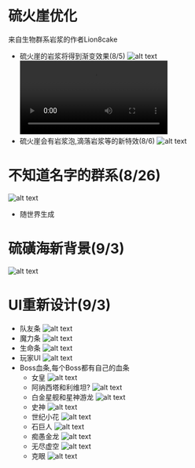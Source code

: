 
# 硫火崖优化
来自生物群系岩浆的作者Lion8cake
- 硫火崖的岩浆将得到渐变效果(8/5)
  ![alt text](image_cragsLava.png)<video controls src="CragsLava.mp4" title="Title"></video>
- 硫火崖会有岩浆泡,滴落岩浆等的新特效(8/6)
  ![alt text](./CragsLavaEffects.gif)

# 不知道名字的群系(8/26)
![alt text](image_pinkBiome.png)
- 随世界生成

# 硫磺海新背景(9/3)
![alt text](image_sulfurSeaBackground.png)

# UI重新设计(9/3)
- 队友条
  ![alt text](image_teammateBar.png)
- 魔力条
  ![alt text](image_manaBar.png)
- 生命条
  ![alt text](image_healthBar.png)
- 玩家UI
  ![alt text](image_playerUI.png)
- Boss血条,每个Boss都有自己的血条
  + 女皇
    ![alt text](image_empressBar.png)
  + 阿纳西塔和利维坦?
    ![alt text](image_anahitaBar.png)
  + 白金星舰和星神游龙
    ![alt text](image_astralBar.png)
  + 史神
    ![alt text](image_slimeGodBar.png)
  + 世纪小花
    ![alt text](image_planteraBar.png)
  + 石巨人
    ![alt text](image_golemBar.png)
  + 痴愚金龙
    ![alt text](image_dragonFollyBar.png)
  + 无尽虚空
    ![alt text](image_ceaselessVoidBar.png)
  + 克眼
    ![alt text](image_EoCBar.png)